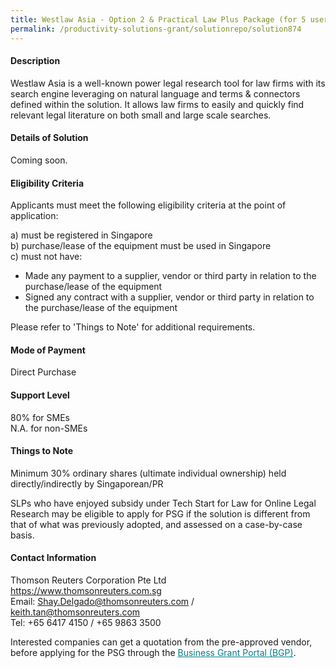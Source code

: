 ```yaml
---
title: Westlaw Asia - Option 2 & Practical Law Plus Package (for 5 users)
permalink: /productivity-solutions-grant/solutionrepo/solution874
---
```


#### Description

Westlaw Asia is a well-known power legal research tool for law firms with its search engine leveraging on natural language and terms & connectors defined within the solution. It allows law firms to easily and quickly find relevant legal literature on both small and large scale searches. 

#### Details of Solution

Coming soon.

#### Eligibility Criteria

Applicants must meet the following eligibility criteria at the point of application:

a) must be registered in Singapore <br>
b) purchase/lease of the equipment must be used in Singapore <br>
c) must not have:
- Made any payment to a supplier, vendor or third party in relation to the purchase/lease of the equipment
- Signed any contract with a supplier, vendor or third party in relation to the purchase/lease of the equipment

Please refer to 'Things to Note' for additional requirements.

#### Mode of Payment
Direct Purchase

#### Support Level
80% for SMEs <br>
N.A. for non-SMEs

#### Things to Note
Minimum 30% ordinary shares (ultimate individual ownership) held directly/indirectly by Singaporean/PR

SLPs who have enjoyed subsidy under Tech Start for Law for Online Legal Research may be eligible to apply for PSG if the solution is different from that of what was previously adopted, and assessed on a case-by-case basis.

#### Contact Information
Thomson Reuters Corporation Pte Ltd<br>https://www.thomsonreuters.com.sg<br>Email: Shay.Delgado@thomsonreuters.com / keith.tan@thomsonreuters.com<br>Tel: +65 6417 4150 / +65 9863 3500

Interested companies can get a quotation from the pre-approved vendor, before applying for the PSG through the <a target='_blank' style='color:#037e8a' href='https://www.businessgrants.gov.sg/'>Business Grant Portal (BGP)</a>.
